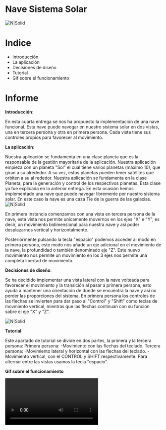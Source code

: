 # Nave Sistema Solar

![N|Solid](https://i.gyazo.com/c1ebc76c699252789da35563f5f69753.jpg)

# Indice

  - Introducción
  - La aplicación
  - Decisiones de diseño
  - Tutorial
  - Gif sobre el funcionamiento

# Informe

**Introducción**:

En esta cuarta entrega se nos ha propuesto la implementación de una nave funcional. Esta nave puede navegar en nuestro sistema solar en dos vistas, una en tercera persona y otra en primera persona. Cada vista tiene sus controles propios para favorecer al movimiento.

**La aplicación**:

Nuestra aplicación se fundamenta en una clase planeta que es la responsable de la gestión mayoritaria de la aplicación.
Nuestra aplicación empieza con un planeta "Sol" el cual tiene varios planetas (máximo 10), que giran a su alrededor. A su vez, estos planetas pueden tener satélites que orbiten a su al rededor.
Nuestra aplicación se fundamenta en la clase Planeta, para la generación y control de los respectivos planetas. Esta clase ya fue explicada en la anterior entrega.
En esta ocasión hemos implementado una nave que puede navegar libremente por nuestro sistema solar. En este caso la nave es una caza Tie de la guerra de las galaxias.
![N|Solid](https://i.gyazo.com/8777fcff4da1a44ffba38edf8d415a4e.jpg)

En primera instancia comenzamos con una vista en tercera persona de la nave, esta vista nos permite unicamente movernos en los ejes "X" e "Y", es decir, un movimiento bidimensional para nuestra nave y así poder desplazarnos vertical y horizontalmente.

Posteriormente pulsando la tecla "espacio" podemos acceder al modo en primera persona, este modo nos añade un eje adicional en el movimiento de la nave, la profundidad o también denominado eje "Z". Este nuevo movimiento nos permite un movimiento en los 3 ejes nos permite una completa libertad de movimiento.

**Decisiones de diseño**:

Se ha decidido implementar una vista lateral con la nave volteada para favorecer el movimiento y la transición al pasar a primera persona, esto ayuda a mantener una orientación de donde se encuentra la nave y así no perder las proporciones del sistema. En primera persona los controles de las flechas se invierten para dar paso al "Control" y "Shift" como teclas de movmiento vertical, mientras que las flechas continuan con su funcion sobre el eje "X" y "Z".

![N|Solid](https://i.gyazo.com/bd5985020a59bdae5119499050f8a65e.jpg)

**Tutorial**

Este apartado de tutorial se divide en dos partes, la primera y la tercera persona:
Primera persona:
  -Movimiento con las flechas del teclado.
Tercera persona:
  -Movimiento lateral y horizontal con las flechas del teclado.
  -Movimiento vertical, con el CONTROL y SHIFT respectivamente.
Para alternar entre las vistas usamos la tecla "espacio".

**Gif sobre el funcionamiento**

![Alt Text](https://i.gyazo.com/e649d74b9f4904642052ea87205ab64f.mp4)
